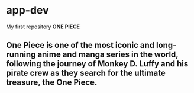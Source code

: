 # app-dev
My first repository
**ONE PIECE**
## One Piece is one of the most iconic and long-running anime and manga series in the world, following the journey of Monkey D. Luffy and his pirate crew as they search for the ultimate treasure, the One Piece.
